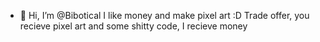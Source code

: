- 👋 Hi, I’m @Bibotical
I like money and make pixel art :D
Trade offer, you recieve pixel art and some shitty code, I recieve money

<!---
Bibotical/Bibotical is a ✨ special ✨ repository because its `README.md` (this file) appears on your GitHub profile.
You can click the Preview link to take a look at your changes.
--->

